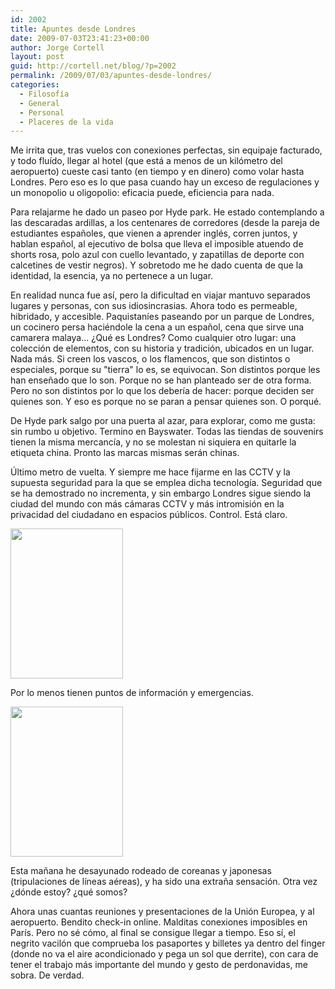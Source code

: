 ```yaml
---
id: 2002
title: Apuntes desde Londres
date: 2009-07-03T23:41:23+00:00
author: Jorge Cortell
layout: post
guid: http://cortell.net/blog/?p=2002
permalink: /2009/07/03/apuntes-desde-londres/
categories:
  - Filosofí­a
  - General
  - Personal
  - Placeres de la vida
---
```

Me irrita que, tras vuelos con conexiones perfectas, sin equipaje facturado, y todo fluído, llegar al hotel (que está a menos de un kilómetro del aeropuerto) cueste casi tanto (en tiempo y en dinero) como volar hasta Londres. Pero eso es lo que pasa cuando hay un exceso de regulaciones y un monopolio u oligopolio: eficacia puede, eficiencia para nada.

Para relajarme he dado un paseo por Hyde park. He estado contemplando a las descaradas ardillas, a los centenares de corredores (desde la pareja de estudiantes españoles, que vienen a aprender inglés, corren juntos, y hablan español, al ejecutivo de bolsa que lleva el imposible atuendo de shorts rosa, polo azul con cuello levantado, y zapatillas de deporte con calcetines de vestir negros). Y sobretodo me he dado cuenta de que la identidad, la esencia, ya no pertenece a un lugar.

En realidad nunca fue así, pero la dificultad en viajar mantuvo separados lugares y personas, con sus idiosincrasias. Ahora todo es permeable, hibridado, y accesible. Paquistaníes paseando por un parque de Londres, un cocinero persa haciéndole la cena a un español, cena que sirve una camarera malaya... ¿Qué es Londres? Como cualquier otro lugar: una colección de elementos, con su historia y tradición, ubicados en un lugar. Nada más. Si creen los vascos, o los flamencos, que son distintos o especiales, porque su "tierra" lo es, se equivocan. Son distintos porque les han enseñado que lo son. Porque no se han planteado ser de otra forma. Pero no son distintos por lo que los debería de hacer: porque deciden ser quienes son. Y eso es porque no se paran a pensar quienes son. O porqué.

De Hyde park salgo por una puerta al azar, para explorar, como me gusta: sin rumbo u objetivo. Termino en Bayswater. Todas las tiendas de souvenirs tienen la misma mercancía, y no se molestan ni siquiera en quitarle la etiqueta china. Pronto las marcas mismas serán chinas.

Último metro de vuelta. Y siempre me hace fijarme en las CCTV y la supuesta seguridad para la que se emplea dicha tecnología. Seguridad que se ha demostrado no incrementa, y sin embargo Londres sigue siendo la ciudad del mundo con más cámaras CCTV y más intromisión en la privacidad del ciudadano en espacios públicos. Control. Está claro.

<img class="aligncenter" title="CCTVs en metro" src="http://farm3.static.flickr.com/2494/3689964636_00fbafb963_m.jpg" alt="" width="180" height="240" />

Por lo menos tienen puntos de información y emergencias.

<img class="aligncenter" title="punto info" src="http://farm3.static.flickr.com/2553/3689964480_12759edfe3_m.jpg" alt="" width="180" height="240" />

Esta mañana he desayunado rodeado de coreanas y japonesas (tripulaciones de líneas aéreas), y ha sido una extraña sensación. Otra vez ¿dónde estoy? ¿qué somos?

Ahora unas cuantas reuniones y presentaciones de la Unión Europea, y al aeropuerto. Bendito check-in online. Malditas conexiones imposibles en París. Pero no sé cómo, al final se consigue llegar a tiempo. Eso sí, el negrito vacilón que comprueba los pasaportes y billetes ya dentro del finger (donde no va el aire acondicionado y pega un sol que derrite), con cara de tener el trabajo más importante del mundo y gesto de perdonavidas, me sobra. De verdad.